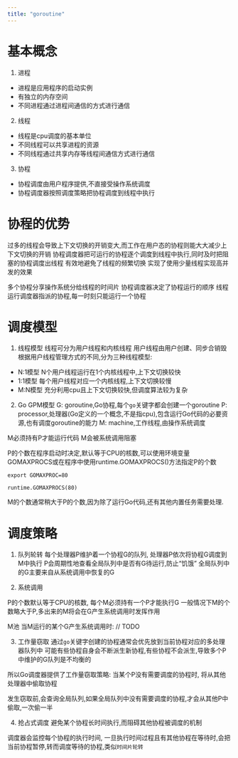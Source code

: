 ```yaml
---
title: "goroutine"
---
```


# 基本概念
1. 进程
- 进程是应用程序的启动实例
- 有独立的内存空间
- 不同进程通过进程间通信的方式进行通信

2. 线程
- 线程是cpu调度的基本单位
- 不同线程可以共享进程的资源
- 不同线程通过共享内存等线程间通信方式进行通信

3. 协程
- 协程调度由用户程序提供,不直接受操作系统调度
- 协程调度器按照调度策略把协程调度到线程中执行

# 协程的优势
过多的线程会导致上下文切换的开销变大,而工作在用户态的协程则能大大减少上下文切换的开销
协程调度器把可运行的协程逐个调度到线程中执行,同时及时把阻塞的协程调度出线程
有效地避免了线程的频繁切换
实现了使用少量线程实现高并发的效果

多个协程分享操作系统分给线程的时间片
协程调度器决定了协程运行的顺序
线程运行调度器指派的协程,每一时刻只能运行一个协程

# 调度模型
1. 线程模型
线程可分为用户线程和内核线程
用户线程由用户创建、同步合销毁
根据用户线程管理方式的不同,分为三种线程模型:
- N:1模型
N个用户线程运行在1个内核线程中,上下文切换较快
- 1:1模型
每个用户线程对应一个内核线程,上下文切换较慢
- M:N模型
充分利用cpu且上下文切换较快,但调度算法较为复杂

2. Go GPM模型
G: goroutine,Go协程,每个`go`关键字都会创建一个goroutine
P: processor,处理器(Go定义的一个概念,不是指cpu),包含运行Go代码的必要资源,也有调度goroutine的能力
M: machine,工作线程,由操作系统调度

M必须持有P才能运行代码
M会被系统调用阻塞

P的个数在程序启动时决定,默认等于CPU的核数,可以使用环境变量GOMAXPROCS或在程序中使用runtime.GOMAXPROCS()方法指定P的个数
```
export GOMAXPROC=80

runtime.GOMAXPROCS(80)
```

M的个数通常稍大于P的个数,因为除了运行Go代码,还有其他内置任务需要处理.

# 调度策略
1. 队列轮转
每个处理器P维护着一个协程G的队列, 处理器P依次将协程G调度到M中执行
P会周期性地查看全局队列中是否有G待运行,防止“饥饿”
全局队列中的G主要来自从系统调用中恢复的G


2. 系统调用

P的个数默认等于CPU的核数, 每个M必须持有一个P才能执行G
一般情况下M的个数略大于P,多出来的M将会在G产生系统调用时发挥作用

M池
当M运行的某个G产生系统调用时: // TODO

3. 工作量窃取
通过`go`关键字创建的协程通常会优先放到当前协程对应的多处理器队列中
可能有些协程自身会不断派生新协程,有些协程不会派生,导致多个P中维护的G队列是不均衡的

所以Go调度器提供了工作量窃取策略: 当某个P没有需要调度的协程时, 将从其他处理器中偷取协程

发生窃取前,会查询全局队列,如果全局队列中没有需要调度的协程,才会从其他P中偷取,一次偷一半

4. 抢占式调度
避免某个协程长时间执行,而阻碍其他协程被调度的机制

调度器会监控每个协程的执行时间, 一旦执行时间过程且有其他协程在等待时,会把当前协程暂停,转而调度等待的协程,类似`时间片轮转`

